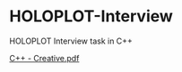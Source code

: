 # HOLOPLOT-Interview
HOLOPLOT Interview task in C++

[C++ - Creative.pdf](https://github.com/szorbasc/HOLOPLOT-Interview/files/8425373/C%2B%2B.-.Creative.pdf)

